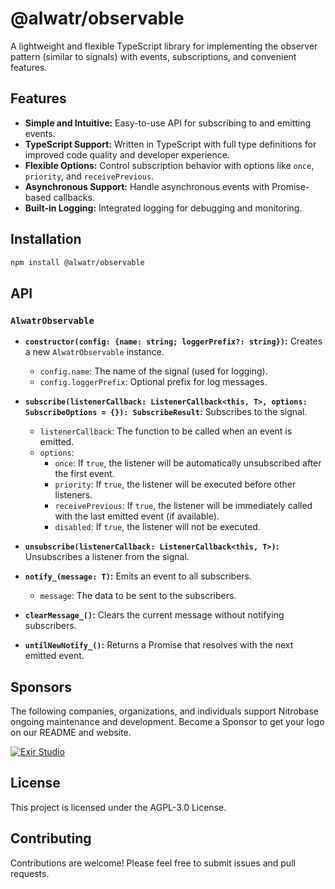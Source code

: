 # @alwatr/observable

A lightweight and flexible TypeScript library for implementing the observer pattern (similar to signals) with events, subscriptions, and convenient features.

## Features

* **Simple and Intuitive:**  Easy-to-use API for subscribing to and emitting events.
* **TypeScript Support:** Written in TypeScript with full type definitions for improved code quality and developer experience.
* **Flexible Options:**  Control subscription behavior with options like `once`, `priority`, and `receivePrevious`.
* **Asynchronous Support:**  Handle asynchronous events with Promise-based callbacks.
* **Built-in Logging:**  Integrated logging for debugging and monitoring.

## Installation

```bash
npm install @alwatr/observable
```

## API

### `AlwatrObservable`

* **`constructor(config: {name: string; loggerPrefix?: string})`:** Creates a new `AlwatrObservable` instance.
  * `config.name`: The name of the signal (used for logging).
  * `config.loggerPrefix`: Optional prefix for log messages.

* **`subscribe(listenerCallback: ListenerCallback<this, T>, options: SubscribeOptions = {}): SubscribeResult`:** Subscribes to the signal.
  * `listenerCallback`: The function to be called when an event is emitted.
  * `options`:
    * `once`: If `true`, the listener will be automatically unsubscribed after the first event.
    * `priority`: If `true`, the listener will be executed before other listeners.
    * `receivePrevious`: If `true`, the listener will be immediately called with the last emitted event (if available).
    * `disabled`: If `true`, the listener will not be executed.

* **`unsubscribe(listenerCallback: ListenerCallback<this, T>)`:** Unsubscribes a listener from the signal.

* **`notify_(message: T)`:** Emits an event to all subscribers.
  * `message`: The data to be sent to the subscribers.

* **`clearMessage_()`:** Clears the current message without notifying subscribers.
* **`untilNewNotify_()`:** Returns a Promise that resolves with the next emitted event.

## Sponsors

The following companies, organizations, and individuals support Nitrobase ongoing maintenance and development. Become a Sponsor to get your logo on our README and website.

[![Exir Studio](https://avatars.githubusercontent.com/u/181194967?s=200&v=4)](https://exirstudio.com)

## License

This project is licensed under the AGPL-3.0 License.

## Contributing

Contributions are welcome! Please feel free to submit issues and pull requests.

